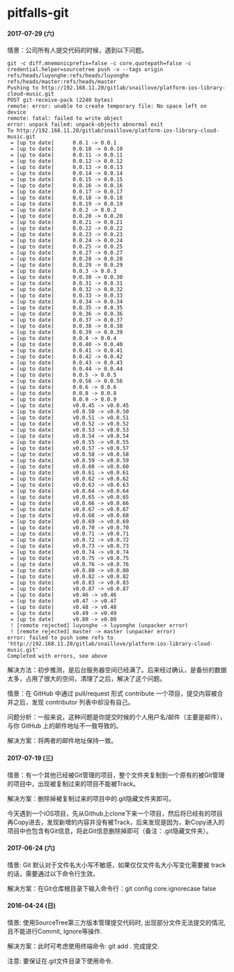 # pitfalls-git

#### 2017-07-29 (六)

情景：公司所有人提交代码的时候，遇到以下问题。

```
git -c diff.mnemonicprefix=false -c core.quotepath=false -c credential.helper=sourcetree push -v --tags origin refs/heads/luyonghe:refs/heads/luyonghe refs/heads/master:refs/heads/master 
Pushing to http://192.168.11.20/gitlab/snaillove/platform-ios-library-cloud-music.git
POST git-receive-pack (2240 bytes)
remote: error: unable to create temporary file: No space left on device        
remote: fatal: failed to write object        
error: unpack failed: unpack-objects abnormal exit
To http://192.168.11.20/gitlab/snaillove/platform-ios-library-cloud-music.git
 = [up to date]      0.0.1 -> 0.0.1
 = [up to date]      0.0.10 -> 0.0.10
 = [up to date]      0.0.11 -> 0.0.11
 = [up to date]      0.0.12 -> 0.0.12
 = [up to date]      0.0.13 -> 0.0.13
 = [up to date]      0.0.14 -> 0.0.14
 = [up to date]      0.0.15 -> 0.0.15
 = [up to date]      0.0.16 -> 0.0.16
 = [up to date]      0.0.17 -> 0.0.17
 = [up to date]      0.0.18 -> 0.0.18
 = [up to date]      0.0.19 -> 0.0.19
 = [up to date]      0.0.2 -> 0.0.2
 = [up to date]      0.0.20 -> 0.0.20
 = [up to date]      0.0.21 -> 0.0.21
 = [up to date]      0.0.22 -> 0.0.22
 = [up to date]      0.0.23 -> 0.0.23
 = [up to date]      0.0.24 -> 0.0.24
 = [up to date]      0.0.25 -> 0.0.25
 = [up to date]      0.0.27 -> 0.0.27
 = [up to date]      0.0.28 -> 0.0.28
 = [up to date]      0.0.29 -> 0.0.29
 = [up to date]      0.0.3 -> 0.0.3
 = [up to date]      0.0.30 -> 0.0.30
 = [up to date]      0.0.31 -> 0.0.31
 = [up to date]      0.0.32 -> 0.0.32
 = [up to date]      0.0.33 -> 0.0.33
 = [up to date]      0.0.34 -> 0.0.34
 = [up to date]      0.0.35 -> 0.0.35
 = [up to date]      0.0.36 -> 0.0.36
 = [up to date]      0.0.37 -> 0.0.37
 = [up to date]      0.0.38 -> 0.0.38
 = [up to date]      0.0.39 -> 0.0.39
 = [up to date]      0.0.4 -> 0.0.4
 = [up to date]      0.0.40 -> 0.0.40
 = [up to date]      0.0.41 -> 0.0.41
 = [up to date]      0.0.42 -> 0.0.42
 = [up to date]      0.0.43 -> 0.0.43
 = [up to date]      0.0.44 -> 0.0.44
 = [up to date]      0.0.5 -> 0.0.5
 = [up to date]      0.0.56 -> 0.0.56
 = [up to date]      0.0.6 -> 0.0.6
 = [up to date]      0.0.8 -> 0.0.8
 = [up to date]      0.0.9 -> 0.0.9
 = [up to date]      v0.0.45 -> v0.0.45
 = [up to date]      v0.0.50 -> v0.0.50
 = [up to date]      v0.0.51 -> v0.0.51
 = [up to date]      v0.0.52 -> v0.0.52
 = [up to date]      v0.0.53 -> v0.0.53
 = [up to date]      v0.0.54 -> v0.0.54
 = [up to date]      v0.0.55 -> v0.0.55
 = [up to date]      v0.0.57 -> v0.0.57
 = [up to date]      v0.0.58 -> v0.0.58
 = [up to date]      v0.0.59 -> v0.0.59
 = [up to date]      v0.0.60 -> v0.0.60
 = [up to date]      v0.0.61 -> v0.0.61
 = [up to date]      v0.0.62 -> v0.0.62
 = [up to date]      v0.0.63 -> v0.0.63
 = [up to date]      v0.0.64 -> v0.0.64
 = [up to date]      v0.0.65 -> v0.0.65
 = [up to date]      v0.0.66 -> v0.0.66
 = [up to date]      v0.0.67 -> v0.0.67
 = [up to date]      v0.0.68 -> v0.0.68
 = [up to date]      v0.0.69 -> v0.0.69
 = [up to date]      v0.0.70 -> v0.0.70
 = [up to date]      v0.0.71 -> v0.0.71
 = [up to date]      v0.0.72 -> v0.0.72
 = [up to date]      v0.0.73 -> v0.0.73
 = [up to date]      v0.0.74 -> v0.0.74
 = [up to date]      v0.0.75 -> v0.0.75
 = [up to date]      v0.0.76 -> v0.0.76
 = [up to date]      v0.0.80 -> v0.0.80
 = [up to date]      v0.0.82 -> v0.0.82
 = [up to date]      v0.0.83 -> v0.0.83
 = [up to date]      v0.0.87 -> v0.0.87
 = [up to date]      v0.46 -> v0.46
 = [up to date]      v0.47 -> v0.47
 = [up to date]      v0.48 -> v0.48
 = [up to date]      v0.49 -> v0.49
 = [up to date]      v0.80 -> v0.80
 ! [remote rejected] luyonghe -> luyonghe (unpacker error)
 ! [remote rejected] master -> master (unpacker error)
error: failed to push some refs to 'http://192.168.11.20/gitlab/snaillove/platform-ios-library-cloud-music.git'
Completed with errors, see above
```

解决方法：初步推测，是后台服务器空间已经满了。后来经过确认，是备份的数据太多，占用了很大的空间，清理了之后，解决了这个问题。

情景：在 GitHub 中通过 pull/request 形式 contribute 一个项目，提交内容被合并之后，发现 contributor 列表中却没有自己。

问题分析：一般来说，这种问题是你提交时候的个人用户名/邮件（主要是邮件），与你 GitHub 上的邮件地址不一致导致的。

解决方案：将两者的邮件地址保持一致。


#### 2017-07-19 (三)
情景：有一个其他已经被Git管理的项目，整个文件夹复制到一个原有的被Git管理的项目中，出现被复制过来的项目不能被Track。  

解决方案：删除掉被复制过来的项目中的.git隐藏文件夹即可。

今天遇到一个iOS项目，先从Github上clone下来一个项目，然后将已经有的项目再Copy进去，发现新增的内容并没有被Track，后来发现是因为，新Copy进入的项目中也包含有Git信息，将此Git信息删除掉即可（备注：.git隐藏文件夹）。

#### 2017-06-24 (六)
情景: Git 默认对于文件名大小写不敏感，如果仅仅文件名大小写变化需要被 track 的话，需要通过以下命令行生效。

解决方案：在Git仓库根目录下输入命令行：git config core.ignorecase false

#### 2016-04-24 (日)
情景: 使用SourceTree第三方版本管理提交代码时, 出现部分文件无法提交的情况, 且不能进行Commit, Ignore等操作.

解决方案：此时可考虑使用终端命令: git add . 完成提交.

注意: 要保证在.git文件目录下使用命令.
